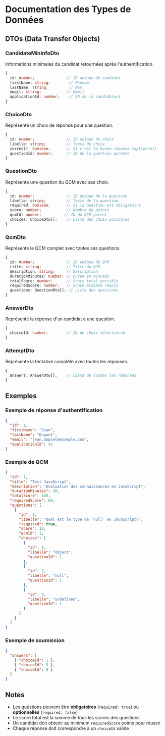 # Documentation des Types de Données

## DTOs (Data Transfer Objects)

### CandidateMinInfoDto
Informations minimales du candidat retournées après l'authentification.

```typescript
{
  id: number;              // ID unique du candidat
  firstName: string;        // Prénom
  lastName: string;         // Nom
  email: string;           // Email
  applicationId: number;    // ID de la candidature
}
```

### ChoiceDto
Représente un choix de réponse pour une question.

```typescript
{
  id: number;              // ID unique du choix
  libelle: string;         // Texte du choix
  correct?: boolean;       // Si c'est la bonne réponse (optionnel)
  questionId: number;      // ID de la question parente
}
```

### QuestionDto
Représente une question du QCM avec ses choix.

```typescript
{
  id: number;              // ID unique de la question
  libelle: string;         // Texte de la question
  required: boolean;       // Si la question est obligatoire
  score: number;           // Nombre de points
  qcmId: number;          // ID du QCM parent
  choices: ChoiceDto[];    // Liste des choix possibles
}
```

### QcmDto
Représente le QCM complet avec toutes ses questions.

```typescript
{
  id: number;              // ID unique du QCM
  title: string;           // Titre du QCM
  description: string;     // Description
  durationMinutes: number; // Durée en minutes
  totalScore: number;      // Score total possible
  requiredScore: number;   // Score minimum requis
  questions: QuestionDto[]; // Liste des questions
}
```

### AnswerDto
Représente la réponse d'un candidat à une question.

```typescript
{
  choiceId: number;        // ID du choix sélectionné
}
```

### AttemptDto
Représente la tentative complète avec toutes les réponses.

```typescript
{
  answers: AnswerDto[];    // Liste de toutes les réponses
}
```

## Exemples

### Exemple de réponse d'authentification
```json
{
  "id": 1,
  "firstName": "Jean",
  "lastName": "Dupont",
  "email": "jean.dupont@example.com",
  "applicationId": 42
}
```

### Exemple de QCM
```json
{
  "id": 1,
  "title": "Test JavaScript",
  "description": "Évaluation des connaissances en JavaScript",
  "durationMinutes": 30,
  "totalScore": 100,
  "requiredScore": 60,
  "questions": [
    {
      "id": 1,
      "libelle": "Quel est le type de 'null' en JavaScript?",
      "required": true,
      "score": 10,
      "qcmId": 1,
      "choices": [
        {
          "id": 1,
          "libelle": "object",
          "questionId": 1
        },
        {
          "id": 2,
          "libelle": "null",
          "questionId": 1
        },
        {
          "id": 3,
          "libelle": "undefined",
          "questionId": 1
        }
      ]
    }
  ]
}
```

### Exemple de soumission
```json
{
  "answers": [
    { "choiceId": 1 },
    { "choiceId": 5 },
    { "choiceId": 9 }
  ]
}
```

## Notes

- Les questions peuvent être **obligatoires** (`required: true`) ou **optionnelles** (`required: false`)
- Le score total est la somme de tous les scores des questions
- Un candidat doit obtenir au minimum `requiredScore` points pour réussir
- Chaque réponse doit correspondre à un `choiceId` valide

